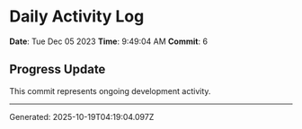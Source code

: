 # Daily Activity Log

**Date**: Tue Dec 05 2023
**Time**: 9:49:04 AM
**Commit**: 6

## Progress Update

This commit represents ongoing development activity.

---
Generated: 2025-10-19T04:19:04.097Z
